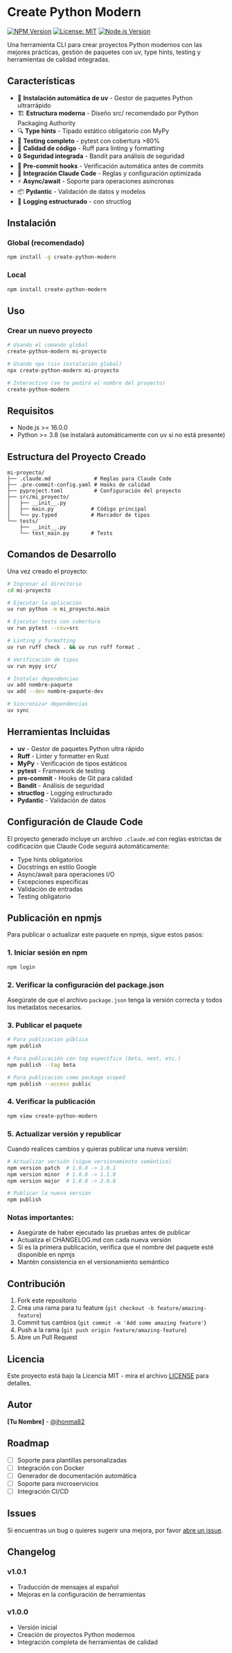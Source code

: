 # Create Python Modern

[![NPM Version](https://img.shields.io/npm/v/create-python-modern.svg)](https://www.npmjs.com/package/create-python-modern)
[![License: MIT](https://img.shields.io/badge/License-MIT-yellow.svg)](https://opensource.org/licenses/MIT)
[![Node.js Version](https://img.shields.io/badge/node-%3E%3D16.0.0-brightgreen.svg)](https://nodejs.org/)

Una herramienta CLI para crear proyectos Python modernos con las mejores prácticas, gestión de paquetes con uv, type hints, testing y herramientas de calidad integradas.

## Características

- 🚀 **Instalación automática de uv** - Gestor de paquetes Python ultrarrápido
- 🏗️ **Estructura moderna** - Diseño src/ recomendado por Python Packaging Authority
- 🔍 **Type hints** - Tipado estático obligatorio con MyPy
- 🧪 **Testing completo** - pytest con cobertura >80%
- 🎨 **Calidad de código** - Ruff para linting y formatting
- 🔒 **Seguridad integrada** - Bandit para análisis de seguridad
- 🔄 **Pre-commit hooks** - Verificación automática antes de commits
- 🤖 **Integración Claude Code** - Reglas y configuración optimizada
- ⚡ **Async/await** - Soporte para operaciones asíncronas
- 📦 **Pydantic** - Validación de datos y modelos
- 📝 **Logging estructurado** - con structlog

## Instalación

### Global (recomendado)

```bash
npm install -g create-python-modern
```

### Local

```bash
npm install create-python-modern
```

## Uso

### Crear un nuevo proyecto

```bash
# Usando el comando global
create-python-modern mi-proyecto

# Usando npx (sin instalación global)
npx create-python-modern mi-proyecto

# Interactivo (se te pedirá el nombre del proyecto)
create-python-modern
```

## Requisitos

- Node.js >= 16.0.0
- Python >= 3.8 (se instalará automáticamente con uv si no está presente)

## Estructura del Proyecto Creado

```
mi-proyecto/
├── .claude.md              # Reglas para Claude Code
├── .pre-commit-config.yaml # Hooks de calidad
├── pyproject.toml          # Configuración del proyecto
├── src/mi_proyecto/
│   ├── __init__.py
│   ├── main.py            # Código principal
│   └── py.typed           # Marcador de tipos
└── tests/
    ├── __init__.py
    └── test_main.py       # Tests
```

## Comandos de Desarrollo

Una vez creado el proyecto:

```bash
# Ingresar al directorio
cd mi-proyecto

# Ejecutar la aplicación
uv run python -m mi_proyecto.main

# Ejecutar tests con cobertura
uv run pytest --cov=src

# Linting y formatting
uv run ruff check . && uv run ruff format .

# Verificación de tipos
uv run mypy src/

# Instalar dependencias
uv add nombre-paquete
uv add --dev nombre-paquete-dev

# Sincronizar dependencias
uv sync
```

## Herramientas Incluidas

- **uv** - Gestor de paquetes Python ultra rápido
- **Ruff** - Linter y formatter en Rust
- **MyPy** - Verificación de tipos estáticos
- **pytest** - Framework de testing
- **pre-commit** - Hooks de Git para calidad
- **Bandit** - Análisis de seguridad
- **structlog** - Logging estructurado
- **Pydantic** - Validación de datos

## Configuración de Claude Code

El proyecto generado incluye un archivo `.claude.md` con reglas estrictas de codificación que Claude Code seguirá automáticamente:

- Type hints obligatorios
- Docstrings en estilo Google
- Async/await para operaciones I/O
- Excepciones específicas
- Validación de entradas
- Testing obligatorio

## Publicación en npmjs

Para publicar o actualizar este paquete en npmjs, sigue estos pasos:

### 1. Iniciar sesión en npm
```bash
npm login
```

### 2. Verificar la configuración del package.json
Asegúrate de que el archivo `package.json` tenga la versión correcta y todos los metadatos necesarios.

### 3. Publicar el paquete
```bash
# Para publicación pública
npm publish

# Para publicación con tag específico (beta, next, etc.)
npm publish --tag beta

# Para publicación como package scoped
npm publish --access public
```

### 4. Verificar la publicación
```bash
npm view create-python-modern
```

### 5. Actualizar versión y republicar
Cuando realices cambios y quieras publicar una nueva versión:

```bash
# Actualizar versión (sigue versionamiento semántico)
npm version patch  # 1.0.0 -> 1.0.1
npm version minor  # 1.0.0 -> 1.1.0
npm version major  # 1.0.0 -> 2.0.0

# Publicar la nueva versión
npm publish
```

### Notas importantes:
- Asegúrate de haber ejecutado las pruebas antes de publicar
- Actualiza el CHANGELOG.md con cada nueva versión
- Si es la primera publicación, verifica que el nombre del paquete esté disponible en npmjs
- Mantén consistencia en el versionamiento semántico

## Contribución

1. Fork este repositorio
2. Crea una rama para tu feature (`git checkout -b feature/amazing-feature`)
3. Commit tus cambios (`git commit -m 'Add some amazing feature'`)
4. Push a la rama (`git push origin feature/amazing-feature`)
5. Abre un Pull Request

## Licencia

Este proyecto está bajo la Licencia MIT - mira el archivo [LICENSE](LICENSE) para detalles.

## Autor

**[Tu Nombre]** - [@jhonma82](https://github.com/jhonma82)

## Roadmap

- [ ] Soporte para plantillas personalizadas
- [ ] Integración con Docker
- [ ] Generador de documentación automática
- [ ] Soporte para microservicios
- [ ] Integración CI/CD

## Issues

Si encuentras un bug o quieres sugerir una mejora, por favor [abre un issue](https://github.com/jhonma82/create-python-modern/issues).

## Changelog

### v1.0.1
- Traducción de mensajes al español
- Mejoras en la configuración de herramientas

### v1.0.0
- Versión inicial
- Creación de proyectos Python modernos
- Integración completa de herramientas de calidad